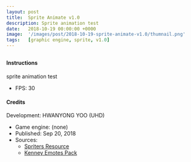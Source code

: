 ```yaml
---
layout: post
title:  Sprite Animate v1.0
description: Sprite animation test
date:   2018-10-19 00:00:00 +0000
image:  '/images/post/2018-10-19-sprite-animate-v1.0/thumnail.png'
tags:   [graphic engine, sprite, v1.0]
---
```


<canvas id="gameScreen" width="640px" height="400px" tabindex="1"></canvas>
---
#### Instructions
sprite animation test
- FPS: 30

#### Credits
Development: HWANYONG YOO (UHD)
- Game engine: (none)
- Published: Sep 20, 2018
- Sources:
	- [Spriters Resource](https://www.spriters-resource.com/)
	- [Kenney Emotes Pack](https://www.kenney.nl/assets/emotes-pack)